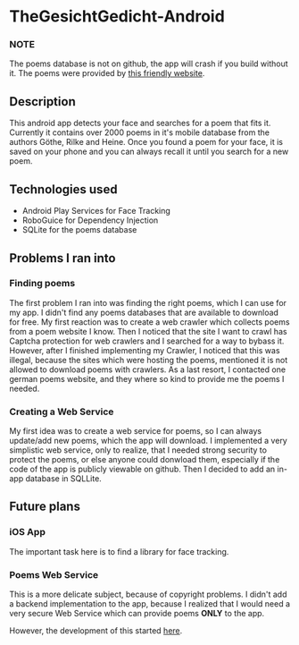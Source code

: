# TheGesichtGedicht-Android

### NOTE
The poems database is not on github, the app will crash if you build without it. The poems were provided by [this friendly website](http://gedichte.xbib.de).

## Description
This android app detects your face and searches for a poem that fits it. Currently it contains over 2000 poems in it's mobile database from the authors Göthe, Rilke and Heine. Once you found a poem for your face, it is saved on your phone and you can always recall it until you search for a new poem.

## Technologies used
* Android Play Services for Face Tracking
* RoboGuice for Dependency Injection
* SQLite for the poems database

## Problems I ran into

### Finding poems

The first problem I ran into was finding the right poems, which I can use for my app. I didn't find any poems databases that are available to download for free. My first reaction was to create a web crawler which collects poems from a poem website I know. Then I noticed that the site I want to crawl has Captcha protection for web crawlers and I searched for a way to bybass it. However, after I finished implementing my Crawler, I noticed that this was illegal, because the sites which were hosting the poems, mentioned it is not allowed to download poems with crawlers. As a last resort, I contacted one german poems website, and they where so kind to provide me the poems I needed.

### Creating a Web Service

My first idea was to create a web service for poems, so I can always update/add new poems, which the app will download. I implemented a very simplistic web service, only to realize, that I needed strong security to protect the poems, or else anyone could donwload them, especially if the code of the app is publicly viewable on github. Then I decided to add an in-app database in SQLLite.

## Future plans

### iOS App

The important task here is to find a library for face tracking.

### Poems Web Service

This is a more delicate subject, because of copyright problems. I didn't add a backend implementation to the app, because I realized that I would need a very secure Web Service which can provide poems **ONLY** to the app.

However, the development of this started [here](https://github.com/raptox/TheGesichtGedicht-API).


